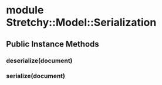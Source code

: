 # module Stretchy::Model::Serialization [](#module-Stretchy::Model::Serialization) [](#top)
 ## Public Instance Methods
 ### deserialize(document) [](#method-i-deserialize)
 ### serialize(document) [](#method-i-serialize)
 
